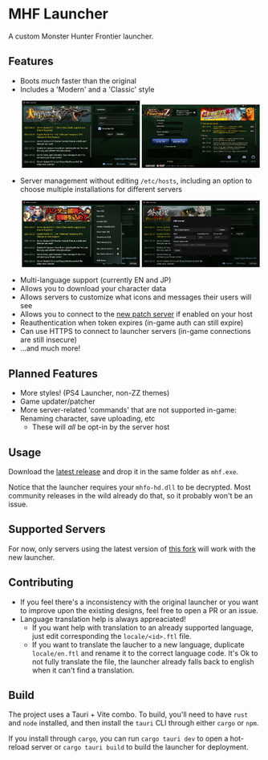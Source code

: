 # MHF Launcher

A custom Monster Hunter Frontier launcher.

## Features

- Boots _much_ faster than the original
- Includes a 'Modern' and a 'Classic' style
    <p align="center">
        <img src="./docs/main.png" width="49%">
        <img src="./docs/main-classic.png" width="49%">
    </p>
- Server management without editing `/etc/hosts`, including an option to choose multiple installations for different servers
    <p align="center">
        <img src="./docs/server-list.png" width="49%">
        <img src="./docs/server-edit.png" width="49%">
    </p>
- Multi-language support (currently EN and JP)
- Allows you to download your character data
- Allows servers to customize what icons and messages their users will see
- Allows you to connect to the [new patch server](https://github.com/rockisch/mhf-patch-server) if enabled on your host
- Reauthentication when token expires (in-game auth can still expire)
- Can use HTTPS to connect to launcher servers (in-game connections are still insecure)
- ...and much more!

## Planned Features

- More styles! (PS4 Launcher, non-ZZ themes)
- Game updater/patcher
- More server-related 'commands' that are not supported in-game: Renaming character, save uploading, etc
  - These will _all_ be opt-in by the server host

## Usage

Download the [latest release](https://github.com/rockisch/mhf-launcher/releases/latest) and drop it in the same folder as `mhf.exe`.

Notice that the launcher requires your `mhfo-hd.dll` to be decrypted. Most community releases in the wild already do that, so it probably won't be an issue.

## Supported Servers

For now, only servers using the latest version of [this fork](https://github.com/rockisch/Erupe-1) will work with the new launcher.

## Contributing

- If you feel there's a inconsistency with the original launcher or you want to improve upon the existing designs, feel free to open a PR or an issue.
- Language translation help is always appreaciated!
  - If you want help with translation to an already supported language, just edit corresponding the `locale/<id>.ftl` file.
  - If you want to translate the laucher to a new language, duplicate `locale/en.ftl` and rename it to the correct language code. It's Ok to not fully translate the file, the launcher already falls back to english when it can't find a translation.

## Build

The project uses a Tauri + Vite combo. To build, you'll need to have `rust` and `node` installed, and then install the `tauri` CLI through either `cargo` or `npm`.

If you install through `cargo`, you can run `cargo tauri dev` to open a hot-reload server or `cargo tauri build` to build the launcher for deployment.
